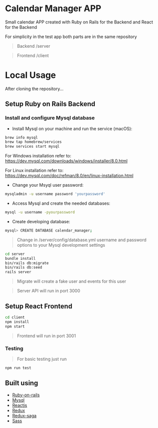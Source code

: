 # Calendar Manager APP

Small calendar APP created with Ruby on Rails for the Backend and React for the Backend

For simplicity in the test app both parts are in the same repository

> Backend /server

> Frontend /client

# Local Usage

After cloning the repository...

## Setup Ruby on Rails Backend

### Install and configure Mysql database

- Install Mysql on your machine and run the service (macOS):

```bash
brew info mysql
brew tap homebrew/services
brew services start mysql
```

For Windows installation refer to:
https://dev.mysql.com/downloads/windows/installer/8.0.html

For Linux installation refer to:
https://dev.mysql.com/doc/refman/8.0/en/linux-installation.html

- Change your Msyql user password:

```bash
mysqladmin -u username password 'yourpassword'
```

- Access Mysql and create the needed databases:

```bash
mysql -u username -pyourpassword
```

- Create developing database:

```bash
mysql> CREATE DATABASE calendar_manager;
```

> Change in /server/config/database.yml username and password options to your Mysql development settings

```bash
cd server
bundle install
bin/rails db:migrate
bin/rails db:seed
rails server
```

> Migrate will create a fake user and events for this user

> Server API will run in port 3000

## Setup React Frontend

```bash
cd client
npm install
npm start
```

> Frontend will run in port 3001

### Testing

> For basic testing just run

```bash
npm run test
```

## Built using

- [Ruby-on-rails](https://rubyonrails.org/)
- [Mysql](https://www.mysql.com/)
- [Reactjs](https://reactjs.org/)
- [Redux](https://redux.js.org/)
- [Redux-saga](https://github.com/redux-saga/redux-saga)
- [Sass](https://sass-lang.com/)
